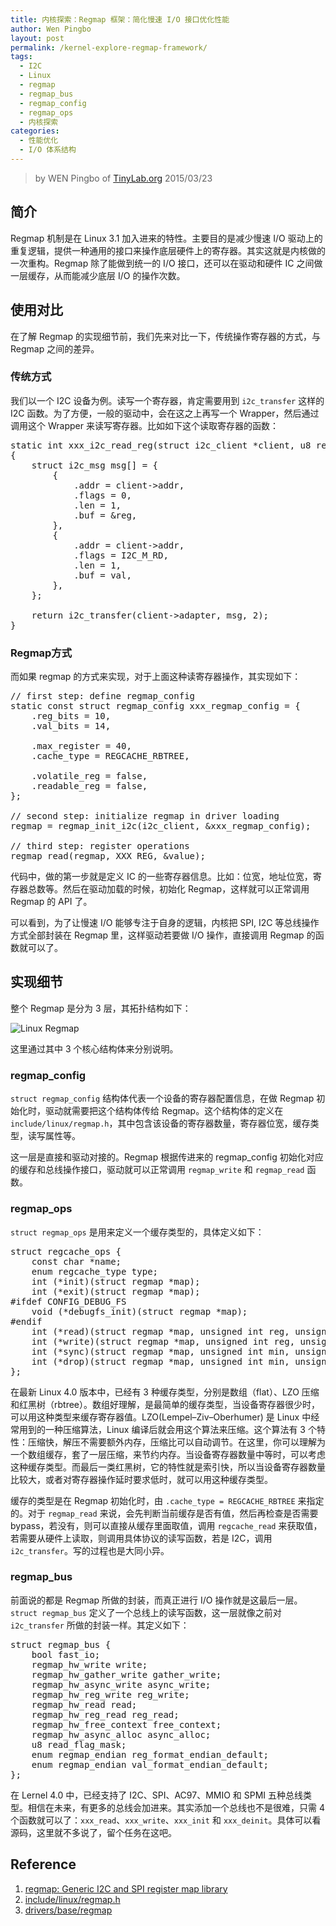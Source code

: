 ```yaml
---
title: 内核探索：Regmap 框架：简化慢速 I/O 接口优化性能
author: Wen Pingbo
layout: post
permalink: /kernel-explore-regmap-framework/
tags:
  - I2C
  - Linux
  - regmap
  - regmap_bus
  - regmap_config
  - regmap_ops
  - 内核探索
categories:
  - 性能优化
  - I/O 体系结构
---
```


> by WEN Pingbo of [TinyLab.org][1]
> 2015/03/23


## 简介

Regmap 机制是在 Linux 3.1 加入进来的特性。主要目的是减少慢速 I/O 驱动上的重复逻辑，提供一种通用的接口来操作底层硬件上的寄存器。其实这就是内核做的一次重构。Regmap 除了能做到统一的 I/O 接口，还可以在驱动和硬件 IC 之间做一层缓存，从而能减少底层 I/O 的操作次数。

## 使用对比

在了解 Regmap 的实现细节前，我们先来对比一下，传统操作寄存器的方式，与 Regmap 之间的差异。

### 传统方式

我们以一个 I2C 设备为例。读写一个寄存器，肯定需要用到 `i2c_transfer` 这样的 I2C 函数。为了方便，一般的驱动中，会在这之上再写一个 Wrapper，然后通过调用这个 Wrapper 来读写寄存器。比如如下这个读取寄存器的函数：

<pre>static int xxx_i2c_read_reg(struct i2c_client *client, u8 reg, u8 *val)
{
    struct i2c_msg msg[] = {
        {
            .addr = client->addr,
            .flags = 0,
            .len = 1,
            .buf = &#038;reg,
        },
        {
            .addr = client->addr,
            .flags = I2C_M_RD,
            .len = 1,
            .buf = val,
        },
    };

    return i2c_transfer(client->adapter, msg, 2);
}
</pre>

### Regmap方式

而如果 regmap 的方式来实现，对于上面这种读寄存器操作，其实现如下：

<pre>// first step: define regmap_config
static const struct regmap_config xxx_regmap_config = {
    .reg_bits = 10,
    .val_bits = 14,

    .max_register = 40,
    .cache_type = REGCACHE_RBTREE,

    .volatile_reg = false,
    .readable_reg = false,
};

// second step: initialize regmap in driver loading
regmap = regmap_init_i2c(i2c_client, &#038;xxx_regmap_config);

// third step: register operations
regmap_read(regmap, XXX_REG, &#038;value);
</pre>

代码中，做的第一步就是定义 IC 的一些寄存器信息。比如：位宽，地址位宽，寄存器总数等。然后在驱动加载的时候，初始化 Regmap，这样就可以正常调用 Regmap 的 API 了。

可以看到，为了让慢速 I/O 能够专注于自身的逻辑，内核把 SPI, I2C 等总线操作方式全部封装在 Regmap 里，这样驱动若要做 I/O 操作，直接调用 Regmap 的函数就可以了。

## 实现细节

整个 Regmap 是分为 3 层，其拓扑结构如下：

![Linux Regmap][2]

这里通过其中 3 个核心结构体来分别说明。

### regmap_config

`struct regmap_config` 结构体代表一个设备的寄存器配置信息，在做 Regmap 初始化时，驱动就需要把这个结构体传给 Regmap。这个结构体的定义在 `include/linux/regmap.h`，其中包含该设备的寄存器数量，寄存器位宽，缓存类型，读写属性等。

这一层是直接和驱动对接的。Regmap 根据传进来的 regmap_config 初始化对应的缓存和总线操作接口，驱动就可以正常调用 `regmap_write` 和 `regmap_read` 函数。

### regmap_ops

`struct regmap_ops` 是用来定义一个缓存类型的，具体定义如下：

<pre>struct regcache_ops {
    const char *name;
    enum regcache_type type;
    int (*init)(struct regmap *map);
    int (*exit)(struct regmap *map);
#ifdef CONFIG_DEBUG_FS
    void (*debugfs_init)(struct regmap *map);
#endif
    int (*read)(struct regmap *map, unsigned int reg, unsigned int *value);
    int (*write)(struct regmap *map, unsigned int reg, unsigned int value);
    int (*sync)(struct regmap *map, unsigned int min, unsigned int max);
    int (*drop)(struct regmap *map, unsigned int min, unsigned int max);
};
</pre>

在最新 Linux 4.0 版本中，已经有 3 种缓存类型，分别是数组（flat）、LZO 压缩和红黑树（rbtree）。数组好理解，是最简单的缓存类型，当设备寄存器很少时，可以用这种类型来缓存寄存器值。LZO(Lempel–Ziv–Oberhumer) 是 Linux 中经常用到的一种压缩算法，Linux 编译后就会用这个算法来压缩。这个算法有 3 个特性：压缩快，解压不需要额外内存，压缩比可以自动调节。在这里，你可以理解为一个数组缓存，套了一层压缩，来节约内存。当设备寄存器数量中等时，可以考虑这种缓存类型。而最后一类红黑树，它的特性就是索引快，所以当设备寄存器数量比较大，或者对寄存器操作延时要求低时，就可以用这种缓存类型。

缓存的类型是在 Regmap 初始化时，由 `.cache_type = REGCACHE_RBTREE` 来指定的。对于 `regmap_read` 来说，会先判断当前缓存是否有值，然后再检查是否需要 bypass，若没有，则可以直接从缓存里面取值，调用 `regcache_read` 来获取值，若需要从硬件上读取，则调用具体协议的读写函数，若是 I2C，调用 `i2c_transfer`。写的过程也是大同小异。

### regmap_bus

前面说的都是 Regmap 所做的封装，而真正进行 I/O 操作就是这最后一层。`struct regmap_bus` 定义了一个总线上的读写函数，这一层就像之前对 `i2c_transfer` 所做的封装一样。其定义如下：

<pre>struct regmap_bus {
    bool fast_io;
    regmap_hw_write write;
    regmap_hw_gather_write gather_write;
    regmap_hw_async_write async_write;
    regmap_hw_reg_write reg_write;
    regmap_hw_read read;
    regmap_hw_reg_read reg_read;
    regmap_hw_free_context free_context;
    regmap_hw_async_alloc async_alloc;
    u8 read_flag_mask;
    enum regmap_endian reg_format_endian_default;
    enum regmap_endian val_format_endian_default;
};
</pre>

在 Lernel 4.0 中，已经支持了 I2C、SPI、AC97、MMIO 和 SPMI 五种总线类型。相信在未来，有更多的总线会加进来。其实添加一个总线也不是很难，只需 4 个函数就可以了：`xxx_read`、`xxx_write`、`xxx_init` 和 `xxx_deinit`。具体可以看源码，这里就不多说了，留个任务在这吧。

## Reference

  1. [regmap: Generic I2C and SPI register map library][3]
  2. [include/linux/regmap.h][4]
  3. [drivers/base/regmap][5]





 [1]: http://tinylab.org
 [2]: /wp-content/uploads/2015/03/regmap-1.jpg
 [3]: http://lwn.net/Articles/451789/
 [4]: http://lxr.free-electrons.com/source/include/linux/regmap.h
 [5]: http://lxr.free-electrons.com/source/drivers/base/regmap
